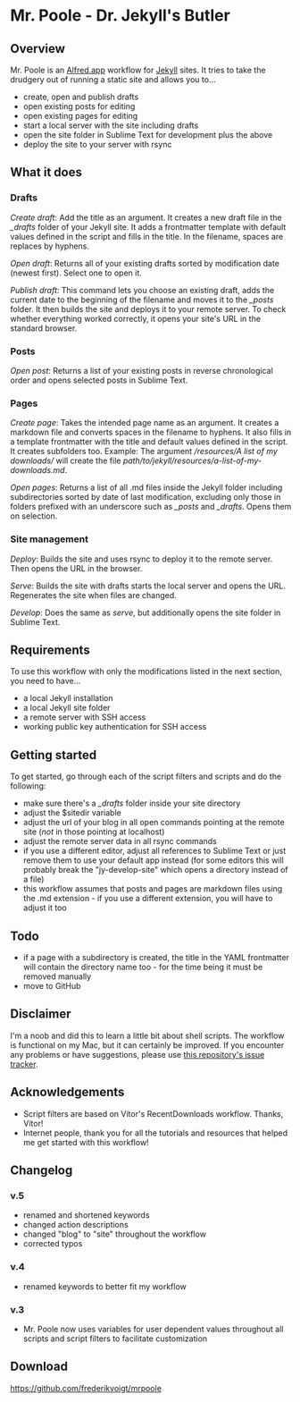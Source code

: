 # Mr. Poole - Dr. Jekyll's Butler

## Overview

Mr. Poole is an [Alfred.app](http://www.alfredapp.com) workflow for [Jekyll](http://jekyllrb.com) sites. It tries to take the drudgery out of running a static site and allows you to...
 
* create, open and publish drafts
* open existing posts for editing
* open existing pages for editing
* start a local server with the site including drafts
* open the site folder in Sublime Text for development plus the above
* deploy the site to your server with rsync

## What it does

### Drafts

*Create draft*: Add the title as an argument. It creates a new draft file in the *_drafts* folder of your Jekyll site. It adds a frontmatter template with default values defined in the script and fills in the title. In the filename, spaces are replaces by hyphens.

*Open draft*: Returns all of your existing drafts sorted by modification date (newest first). Select one to open it.

*Publish draft*: This command lets you choose an existing draft, adds the current date to the beginning of the filename and moves it to the *_posts* folder. It then builds the site and deploys it to your remote server. To check whether everything worked correctly, it opens your site's URL in the standard browser.

### Posts

*Open post*: Returns a list of your existing posts in reverse chronological order and opens selected posts in Sublime Text.

### Pages

*Create page*: Takes the intended page name as an argument. It creates a markdown file and converts spaces in the filename to hyphens. It also fills in a template frontmatter with the title and default values defined in the script. It creates subfolders too. Example: The argument */resources/A list of my downloads/* will create the file *path/to/jekyll/resources/a-list-of-my-downloads.md*.

*Open pages*: Returns a list of all .md files inside the Jekyll folder including subdirectories sorted by date of last modification, excluding only those in folders prefixed with an underscore such as *_posts* and *_drafts*. Opens them on selection.

### Site management

*Deploy*: Builds the site and uses rsync to deploy it to the remote server. Then opens the URL in the browser.

*Serve*: Builds the site with drafts starts the local server and opens the URL. Regenerates the site when files are changed.

*Develop*: Does the same as *serve*, but additionally opens the site folder in Sublime Text.

## Requirements

To use this workflow with only the modifications listed in the next section, you need to have...

* a local Jekyll installation
* a local Jekyll site folder
* a remote server with SSH access
* working public key authentication for SSH access

## Getting started

To get started, go through each of the script filters and scripts and do the following:

* make sure there's a *_drafts* folder inside your site directory
* adjust the $sitedir variable
* adjust the url of your blog in all open commands pointing at the remote site (*not* in those pointing at localhost)
* adjust the remote server data in all rsync commands
* if you use a different editor, adjust all references to Sublime Text or just remove them to use your default app instead (for some editors this will probably break the "jy-develop-site" which opens a directory instead of a file)
* this workflow assumes that posts and pages are markdown files using the .md extension - if you use a different extension, you will have to adjust it too

## Todo

* if a page with a subdirectory is created, the title in the YAML frontmatter will contain the directory name too - for the time being it must be removed manually
* move to GitHub

## Disclaimer

I'm a noob and did this to learn a little bit about shell scripts. The workflow is functional on my Mac, but it can certainly be improved. If you encounter any problems or have suggestions, please use [this repository's issue tracker](https://github.com/frederikvoigt/mrpoole/issues).

## Acknowledgements

* Script filters are based on Vítor's RecentDownloads workflow. Thanks, Vítor!
* Internet people, thank you for all the tutorials and resources that helped me get started with this workflow!

## Changelog

### v.5

* renamed and shortened keywords
* changed action descriptions
* changed "blog" to "site" throughout the workflow
* corrected typos

### v.4

* renamed keywords to better fit my workflow

### v.3

* Mr. Poole now uses variables for user dependent values throughout all scripts and script filters to facilitate customization

## Download
https://github.com/frederikvoigt/mrpoole
